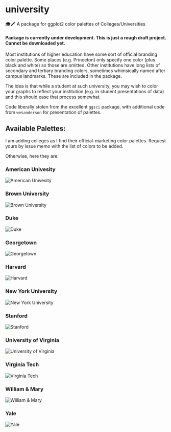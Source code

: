 # university
🎓🖍️ A package for ggplot2 color palettes of Colleges/Universities

#### Package is currently under development. This is just a rough draft project. Cannot be downloaded yet. 

Most institutions of higher education have some sort of official branding color palette. Some places (e.g. Princeton) only specify one color (plus black and white) so those are omitted. Other institutions have long lists of secondary and tertiary branding colors, sometimes whimsically named after campus landmarks. These are included in the package. 

The idea is that while a student at such university, you may wish to color your graphs to reflect your institution (e.g. in student presentations of data) and this should ease that process somewhat. 

Code liberally stolen from the excellent `ggsci` package, with additional code from `wesanderson` for presentation of palettes. 


## Available Palettes:
I am adding colleges as I find their official-marketing color palettes. Request yours by issue memo with the list of colors to be added. 

Otherwise, here they are:

### American Univesity
![American Univesity](https://github.com/McCartneyAC/university/blob/master/images/american.png?raw=true)
### Brown University
![Brown University](https://github.com/McCartneyAC/university/blob/master/images/brownu.png?raw=true)
### Duke
![Duke](https://github.com/McCartneyAC/university/blob/master/images/duke.png?raw=true)
### Georgetown
![Georgetown](https://github.com/McCartneyAC/university/blob/master/images/georgetown.png?raw=true)
### Harvard
![Harvard](https://github.com/McCartneyAC/university/blob/master/images/harvard.png?raw=true)
### New York University
![New York University](https://github.com/McCartneyAC/university/blob/master/images/nyu.png?raw=true)
### Stanford
![Stanford](https://github.com/McCartneyAC/university/blob/master/images/stanford.png?raw=true)
### University of Virginia
![University of Virginia](https://github.com/McCartneyAC/university/blob/master/images/uva.png?raw=true)
### Virginia Tech
![Virginia Tech](https://github.com/McCartneyAC/university/blob/master/images/vatech.png?raw=true)
### William & Mary
![William & Mary](https://github.com/McCartneyAC/university/blob/master/images/wm.png?raw=true)
### Yale
![Yale](https://github.com/McCartneyAC/university/blob/master/images/yale.png?raw=true)

